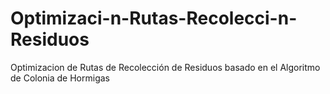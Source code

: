 # Optimizaci-n-Rutas-Recolecci-n-Residuos
Optimizacion de Rutas de Recolección de Residuos basado en el Algoritmo de Colonia de Hormigas
